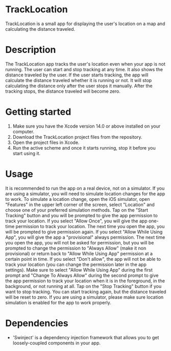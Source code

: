 #  TrackLocation

TrackLocation is a small app for displaying the user's location on a map and calculating the distance traveled.

#  Description

The TrackLocation app tracks the user's location even when your app is not running.
The user can start and stop tracking at any time. It also shows the distance traveled by the user.
If the user starts tracking, the app will calculate the distance traveled whether it is running or not.
It will stop calculating the distance only after the user stops it manually.
After the tracking stops, the distance traveled will become zero.

#  Getting started

1. Make sure you have the Xcode version 14.0 or above installed on your computer.
2. Download the TrackLocation project files from the repository.
3. Open the project files in Xcode.
4. Run the active scheme and once it starts running, stop it before you start using it.

#  Usage

It is recommended to run the app on a real device, not on a simulator.
If you are using a simulator, you will need to simulate location changes for the app to work.
To simulate a location change, open the iOS simulator, open "Features" in the upper left corner 
of the screen, select "Location" and choose one of your preferred simulation methods.
Tap on the "Start Tracking" button and you will be prompted to give the app permission to track your location.
If you select "Allow Once", you will give the app one-time permission to track your location. 
The next time you open the app, you will be prompted to give permission again.
If you select "Allow While Using App", you will give the app a "provisional" always permission.
The next time you open the app, you will not be asked for permission, but you will be prompted to change 
the permission to "Always Allow" (make it non provisional) or return back to "Allow While Using App" permission at a certain point in time.
If you select "Don't allow", the app will not be able to track your location (you can change the permission later in the app settings).
Make sure to select "Allow While Using App" during the first prompt and "Change To Always Allow" during the second prompt 
to give the app permission to track your location when it is in the foreground, in the background, or not running at all.
Tap on the "Stop Tracking" button if you want to stop tracking. You can start tracking again, but the distance traveled will be reset to zero.
If you are using a simulator, please make sure location simulation is enabled for the app to work properly.

# Dependencies

* 'Swinject' is a dependency injection framework that allows you to get loosely-coupled components in your app.
